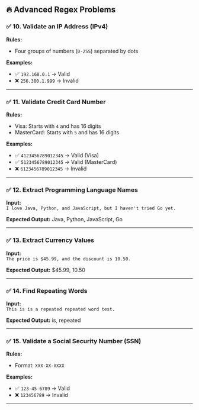 ## 🔥 Advanced Regex Problems

### ✅ 10. Validate an IP Address (IPv4)

**Rules:**
- Four groups of numbers (`0-255`) separated by dots

**Examples:**
- ✅ `192.168.0.1` → Valid
- ❌ `256.300.1.999` → Invalid

---

### ✅ 11. Validate Credit Card Number

**Rules:**
- Visa: Starts with `4` and has 16 digits
- MasterCard: Starts with `5` and has 16 digits

**Examples:**
- ✅ `4123456789012345` → Valid (Visa)
- ✅ `5123456789012345` → Valid (MasterCard)
- ❌ `6123456789012345` → Invalid

---

### ✅ 12. Extract Programming Language Names

**Input:**  
`I love Java, Python, and JavaScript, but I haven't tried Go yet.`

**Expected Output:**
Java, Python, JavaScript, Go


---

### ✅ 13. Extract Currency Values

**Input:**  
`The price is $45.99, and the discount is 10.50.`

**Expected Output:**
$45.99, 10.50


---

### ✅ 14. Find Repeating Words

**Input:**  
`This is is a repeated repeated word test.`

**Expected Output:**
is, repeated


---

### ✅ 15. Validate a Social Security Number (SSN)

**Rules:**
- Format: `XXX-XX-XXXX`

**Examples:**
- ✅ `123-45-6789` → Valid
- ❌ `123456789` → Invalid

---
